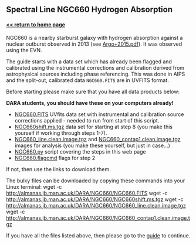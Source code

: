## Spectral Line NGC660 Hydrogen Absorption
#### [<< return to home page](../../index.md)

NGC660 is a nearby starburst galaxy with hydrogen absorption against a nuclear outburst observed in 2013 (see [Argo+2015.pdf](1507.01781.pdf)). It was observed using the EVN.

The guide starts with a data set which has already been flagged and calibrated using the instrumental corrections and calibration derived from astrophysical sources including phase referencing. This was done in AIPS and the split-out, calibrated data `NGC660.FITS` are in UVFITS format.

Before starting please make sure that you have all data products below:

**DARA students, you should have these on your computers already!**

* [NGC660.FITS](http://www.jb.man.ac.uk/~radcliff/DARA/Data_reduction_workshops/NGC660/NGC660.FITS) UVfits data set with instrumental and calibration source corrections applied - needed to run from start of this script.
* [NGC660shift.ms.tgz](http://www.jb.man.ac.uk/~radcliff/DARA/Data_reduction_workshops/NGC660/NGC660shift.ms.tgz) data set for starting at step 8 (you make this yourself if working through steps 1-7).
* [NGC660_line.clean.image.tgz](http://www.jb.man.ac.uk/~radcliff/DARA/Data_reduction_workshops/NGC660/NGC660_line.clean.image.tgz) and [NGC660_contap1.clean.image.tgz](http://www.jb.man.ac.uk/~radcliff/DARA/Data_reduction_workshops/NGC660/NGC660_contap1.clean.image.tgz) images for analysis (you make these yourself, but just in case...)
* [NGC660.py](http://www.jb.man.ac.uk/~radcliff/DARA/Data_reduction_workshops/NGC660/NGC660.py) script covering the steps in this web page
* [NGC660.flagcmd](http://www.jb.man.ac.uk/~radcliff/DARA/Data_reduction_workshops/NGC660/NGC660.flagcmd) flags for step 2

If not, then use the links to download them.

The bulky files can be downloaded by copying these commands into your Linux terminal:
wget -c http://almanas.jb.man.ac.uk/DARA/NGC660/NGC660.FITS
wget -c http://almanas.jb.man.ac.uk/DARA/NGC660/NGC660shift.ms.tgz
wget -c http://almanas.jb.man.ac.uk/DARA/NGC660/NGC660_line.clean.image.tgz
wget -c http://almanas.jb.man.ac.uk/DARA/NGC660/NGC660_contap1.clean.image.tgz

If you have all the files listed above, then please go to the [guide](spectral_line_guide.md) to continue.
